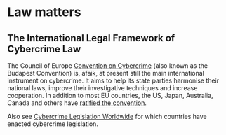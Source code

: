 # Law matters

## The International Legal Framework of Cybercrime Law

The Council of Europe [Convention on Cybercrime](https://www.coe.int/en/web/conventions/full-list?module=treaty-detail&treatynum=185) (also known as the Budapest Convention) is, afaik, at present still the main international instrument on cybercrime. It aims to help its state parties harmonise their national laws, improve their investigative techniques and increase cooperation. In addition to most EU countries, the US, Japan, Australia, Canada and others have [ratified the convention](https://www.coe.int/en/web/conventions/full-list?module=signatures-by-treaty&treatynum=185). 

Also see [Cybercrime Legislation Worldwide](https://unctad.org/page/cybercrime-legislation-worldwide) for which countries have enacted cybercrime legislation.

